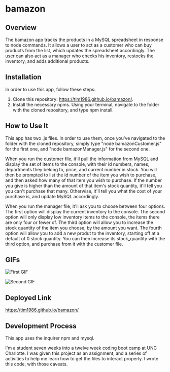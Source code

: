 # bamazon

## Overview

The bamazon app tracks the products in a MySQL spreadsheet in response to node commands. It allows a user to act as a customer who can buy products from the list, which updates the spreadsheet accordingly. The user can also act as a manager who checks his inventory, restocks the inventory, and adds additional products.

## Installation

In order to use this app, follow these steps:
1. Clone this repository: https://tim1986.github.io/bamazon/. 
2. Install the necessary npms. Using your terminal, navigate to the folder with the cloned repository, and type npm install. 

## How to Use It

This app has two .js files. In order to use them, once you've navigated to the folder with the cloned repository, simply type "node bamazonCustomer.js" for the first one, and "node bamazonManager.js" for the second one.

When you run the customer file, it'll pull the information from MySQL and display the set of items to the console, with their id numbers, names, departments they belong to, price, and current number in stock. You will then be prompted to list the id number of the item you wish to purchase, and then asked how many of that item you wish to purchase. If the number you give is higher than the amount of that item's stock quantity, it'll tell you you can't purchase that many. Otherwise, it'll tell you what the cost of your purchase is, and update MySQL accordingly.

When you run the manager file, it'll ask you to choose between four options. The first option will display the current inventory to the console. The second option will only display low inventory items to the console, the items there are only four or fewer of. The third option will allow you to increase the stock quantity of the item you choose, by the amount you want. The fourth option will allow you to add a new produt to the inventory, starting off at a default of 0 stock quantity. You can then increase its stock_quantity with the third option, and purchase from it with the customer file.

## GIFs

![First GIF](/bamazon1.gif)

![Second GIF](/bamazon2.gif)

## Deployed Link

https://tim1986.github.io/bamazon/

## Development Process

This app uses the inquirer npm and mysql.

I'm a student seven weeks into a twelve week coding boot camp at UNC Charlotte. I was given this project as an assignment, and a series of activities to help me learn how to get the files to interact properly. I wrote this code, with those caveats.